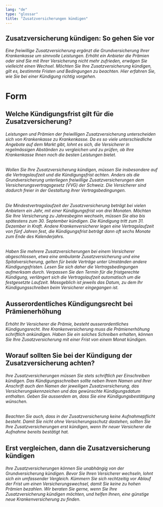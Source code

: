 ```yaml
---
lang: "de"
type: "glossar"
title: "Zusatzversicherungen kündigen"
---
```


## Zusatzversicherung kündigen: So gehen Sie vor

###### Eine freiwillige Zusatzversicherung ergänzt die Grundversicherung Ihrer Krankenkasse um sinnvolle Leistungen. Erhöht ein Anbieter die Prämien oder sind Sie mit Ihrer Versicherung nicht mehr zufrieden, erwägen Sie vielleicht einen Wechsel. Möchten Sie Ihre Zusatzversicherung kündigen, gilt es, bestimmte Fristen und Bedingungen zu beachten. Hier erfahren Sie, wie Sie bei einer Kündigung richtig vorgehen.

# Form

## Welche Kündigungsfrist gilt für die Zusatzversicherung?

###### Leistungen und Prämien der freiwilligen Zusatzversicherung unterscheiden sich von Krankenkasse zu Krankenkasse. Da es so viele unterschiedliche Angebote auf dem Markt gibt, lohnt es sich, die Versicherer in regelmässigen Abständen zu vergleichen und zu prüfen, ob Ihre Krankenkasse Ihnen noch die besten Leistungen bietet.

###### Wollen Sie Ihre Zusatzversicherung kündigen, müssen Sie insbesondere auf die Vertragslaufzeit und die Kündigungsfrist achten. Anders als die Grundversicherung unterliegen freiwillige Zusatzversicherungen dem Versicherungsvertragsgesetz (VVG) der Schweiz. Die Versicherer sind dadurch freier in der Gestaltung ihrer Vertragsbedingungen.

###### Die Mindestvertragslaufzeit der Zusatzversicherung beträgt bei vielen Anbietern ein Jahr, mit einer Kündigungsfrist von drei Monaten. Möchten Sie Ihre Versicherung zu Jahresbeginn wechseln, müssen Sie also bis spätestens zum 30. September kündigen. Die Kündigung tritt zum 31. Dezember in Kraft. Andere Krankenversicherer legen eine Vertragslaufzeit von fünf Jahren fest, die Kündigungsfrist beträgt dann oft sechs Monate zum Ende des Kalenderjahrs.

###### Haben Sie mehrere Zusatzversicherungen bei einem Versicherer abgeschlossen, etwa eine ambulante Zusatzversicherung und eine Spitalversicherung, gelten für beide Verträge unter Umständen andere Kündigungsfristen. Lesen Sie sich daher die Vertragsbedingungen aufmerksam durch. Verpassen Sie den Termin für die fristgerechte Kündigung, verlängert sich die Vertragslaufzeit automatisch um die festgesetzte Laufzeit. Massgeblich ist jeweils das Datum, zu dem Ihr Kündigungsschreiben beim Versicherer eingegangen ist.

## Ausserordentliches Kündigungsrecht bei Prämienerhöhung

###### Erhöht Ihr Versicherer die Prämie, besteht ausserordentliches Kündigungsrecht. Ihre Krankenversicherung muss die Prämienerhöhung schriftlich ankündigen. Haben Sie ein solches Schreiben erhalten, können Sie Ihre Zusatzversicherung mit einer Frist von einem Monat kündigen.

## Worauf sollten Sie bei der Kündigung der Zusatzversicherung achten?

###### Ihre Zusatzversicherungen müssen Sie stets schriftlich per Einschreiben kündigen. Das Kündigungsschreiben sollte neben Ihrem Namen und Ihrer Anschrift auch den Namen der jeweiligen Zusatzversicherung, das Versicherungskennzeichen und das gewünschte Kündigungsdatum enthalten. Geben Sie ausserdem an, dass Sie eine Kündigungsbestätigung wünschen.

###### Beachten Sie auch, dass in der Zusatzversicherung keine Aufnahmepflicht besteht. Damit Sie nicht ohne Versicherungsschutz dastehen, sollten Sie Ihre Zusatzversicherungen erst kündigen, wenn Ihr neuer Versicherer die Aufnahme bereits bestätigt hat.

## Erst vergleichen, dann die Zusatzversicherung kündigen  

###### Ihre Zusatzversicherungen können Sie unabhängig von der Grundversicherung kündigen. Bevor Sie Ihren Versicherer wechseln, lohnt sich ein umfassender Vergleich. Kümmern Sie sich rechtzeitig vor Ablauf der Frist um einen Versicherungswechsel, damit Sie keine zu hohen Prämien bezahlen. Wir beraten Sie gerne, wenn Sie Ihre Zusatzversicherung kündigen möchten, und helfen Ihnen, eine günstige neue Krankenversicherung zu finden.
